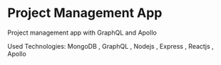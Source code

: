 # Project Management App
Project management app with GraphQL and Apollo

Used Technologies: MongoDB , GraphQL , Nodejs , Express , Reactjs , Apollo 
